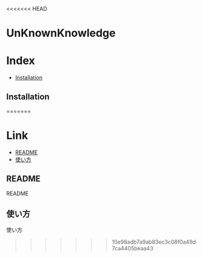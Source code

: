 <<<<<<< HEAD
# UnKnownKnowledge

# Index
- [Installation](Installation) 


## Installation
=======
# Link
- [README](#README)
- [使い方](#使い方)

## README

README

## 使い方

使い方
>>>>>>> 10e98adb7a9ab83ec3c08f0a49d7ca4405beaa43
